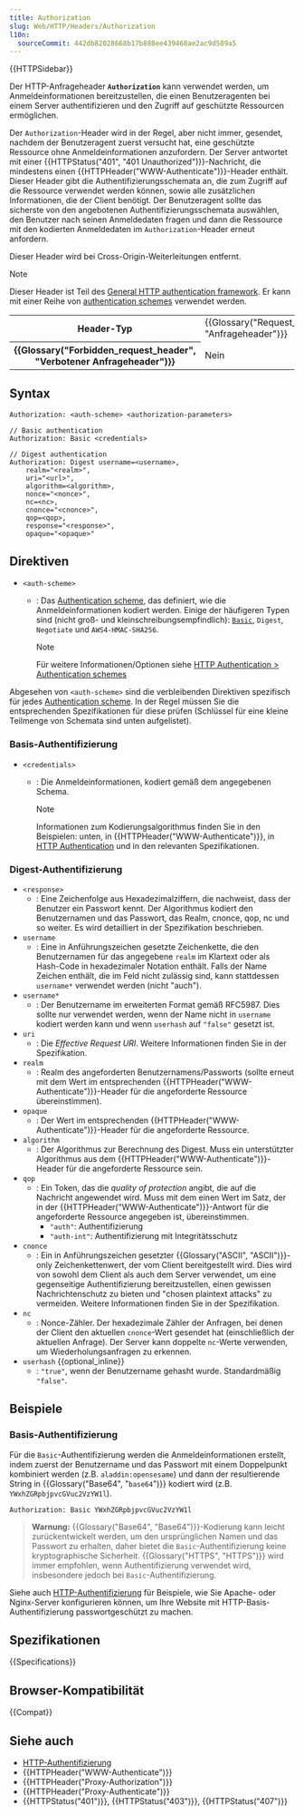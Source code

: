```yaml
---
title: Authorization
slug: Web/HTTP/Headers/Authorization
l10n:
  sourceCommit: 442db82028668b17b888ee439468ae2ac9d589a5
---
```


{{HTTPSidebar}}

Der HTTP-Anfrageheader **`Authorization`** kann verwendet werden, um Anmeldeinformationen bereitzustellen, die einen Benutzeragenten bei einem Server authentifizieren und den Zugriff auf geschützte Ressourcen ermöglichen.

Der `Authorization`-Header wird in der Regel, aber nicht immer, gesendet, nachdem der Benutzeragent zuerst versucht hat, eine geschützte Ressource ohne Anmeldeinformationen anzufordern. Der Server antwortet mit einer {{HTTPStatus("401", "401 Unauthorized")}}-Nachricht, die mindestens einen {{HTTPHeader("WWW-Authenticate")}}-Header enthält. Dieser Header gibt die Authentifizierungsschemata an, die zum Zugriff auf die Ressource verwendet werden können, sowie alle zusätzlichen Informationen, die der Client benötigt. Der Benutzeragent sollte das sicherste von den angebotenen Authentifizierungsschemata auswählen, den Benutzer nach seinen Anmeldedaten fragen und dann die Ressource mit den kodierten Anmeldedaten im `Authorization`-Header erneut anfordern.

Dieser Header wird bei Cross-Origin-Weiterleitungen entfernt.

> [!NOTE]
> Dieser Header ist Teil des [General HTTP authentication framework](/de/docs/Web/HTTP/Authentication#the_general_http_authentication_framework). Er kann mit einer Reihe von [authentication schemes](/de/docs/Web/HTTP/Authentication#authentication_schemes) verwendet werden.

<table class="properties">
  <tbody>
    <tr>
      <th scope="row">Header-Typ</th>
      <td>{{Glossary("Request_header", "Anfrageheader")}}</td>
    </tr>
    <tr>
      <th scope="row">{{Glossary("Forbidden_request_header", "Verbotener Anfrageheader")}}</th>
      <td>Nein</td>
    </tr>
  </tbody>
</table>

## Syntax

```http
Authorization: <auth-scheme> <authorization-parameters>

// Basic authentication
Authorization: Basic <credentials>

// Digest authentication
Authorization: Digest username=<username>,
    realm="<realm>",
    uri="<url>",
    algorithm=<algorithm>,
    nonce="<nonce>",
    nc=<nc>,
    cnonce="<cnonce>",
    qop=<qop>,
    response="<response>",
    opaque="<opaque>"
```

## Direktiven

- `<auth-scheme>`

  - : Das [Authentication scheme](/de/docs/Web/HTTP/Authentication#authentication_schemes), das definiert, wie die Anmeldeinformationen kodiert werden.
    Einige der häufigeren Typen sind (nicht groß- und kleinschreibungsempfindlich): [`Basic`](/de/docs/Web/HTTP/Authentication#basic_authentication_scheme), `Digest`, `Negotiate` und `AWS4-HMAC-SHA256`.

    > [!NOTE]
    > Für weitere Informationen/Optionen siehe [HTTP Authentication > Authentication schemes](/de/docs/Web/HTTP/Authentication#authentication_schemes)

Abgesehen von `<auth-scheme>` sind die verbleibenden Direktiven spezifisch für jedes [Authentication scheme](/de/docs/Web/HTTP/Authentication#authentication_schemes). In der Regel müssen Sie die entsprechenden Spezifikationen für diese prüfen (Schlüssel für eine kleine Teilmenge von Schemata sind unten aufgelistet).

### Basis-Authentifizierung

- `<credentials>`

  - : Die Anmeldeinformationen, kodiert gemäß dem angegebenen Schema.

    > [!NOTE]
    > Informationen zum Kodierungsalgorithmus finden Sie in den Beispielen: unten, in {{HTTPHeader("WWW-Authenticate")}}, in [HTTP Authentication](/de/docs/Web/HTTP/Authentication) und in den relevanten Spezifikationen.

### Digest-Authentifizierung

- `<response>`
  - : Eine Zeichenfolge aus Hexadezimalziffern, die nachweist, dass der Benutzer ein Passwort kennt. Der Algorithmus kodiert den Benutzernamen und das Passwort, das Realm, cnonce, qop, nc und so weiter. Es wird detailliert in der Spezifikation beschrieben.
- `username`
  - : Eine in Anführungszeichen gesetzte Zeichenkette, die den Benutzernamen für das angegebene `realm` im Klartext oder als Hash-Code in hexadezimaler Notation enthält. Falls der Name Zeichen enthält, die im Feld nicht zulässig sind, kann stattdessen `username*` verwendet werden (nicht "auch").
- `username*`
  - : Der Benutzername im erweiterten Format gemäß RFC5987. Dies sollte nur verwendet werden, wenn der Name nicht in `username` kodiert werden kann und wenn `userhash` auf `"false"` gesetzt ist.
- `uri`
  - : Die _Effective Request URI_. Weitere Informationen finden Sie in der Spezifikation.
- `realm`
  - : Realm des angeforderten Benutzernamens/Passworts (sollte erneut mit dem Wert im entsprechenden {{HTTPHeader("WWW-Authenticate")}}-Header für die angeforderte Ressource übereinstimmen).
- `opaque`
  - : Der Wert im entsprechenden {{HTTPHeader("WWW-Authenticate")}}-Header für die angeforderte Ressource.
- `algorithm`
  - : Der Algorithmus zur Berechnung des Digest. Muss ein unterstützter Algorithmus aus dem {{HTTPHeader("WWW-Authenticate")}}-Header für die angeforderte Ressource sein.
- `qop`
  - : Ein Token, das die _quality of protection_ angibt, die auf die Nachricht angewendet wird. Muss mit dem einen Wert im Satz, der in der {{HTTPHeader("WWW-Authenticate")}}-Antwort für die angeforderte Ressource angegeben ist, übereinstimmen.
    - `"auth"`: Authentifizierung
    - `"auth-int"`: Authentifizierung mit Integritätsschutz
- `cnonce`
  - : Ein in Anführungszeichen gesetzter {{Glossary("ASCII", "ASCII")}}-only Zeichenkettenwert, der vom Client bereitgestellt wird. Dies wird von sowohl dem Client als auch dem Server verwendet, um eine gegenseitige Authentifizierung bereitzustellen, einen gewissen Nachrichtenschutz zu bieten und "chosen plaintext attacks" zu vermeiden. Weitere Informationen finden Sie in der Spezifikation.
- `nc`
  - : Nonce-Zähler. Der hexadezimale Zähler der Anfragen, bei denen der Client den aktuellen `cnonce`-Wert gesendet hat (einschließlich der aktuellen Anfrage). Der Server kann doppelte `nc`-Werte verwenden, um Wiederholungsanfragen zu erkennen.
- `userhash` {{optional_inline}}
  - : `"true"`, wenn der Benutzername gehasht wurde. Standardmäßig `"false"`.

## Beispiele

### Basis-Authentifizierung

Für die `Basic`-Authentifizierung werden die Anmeldeinformationen erstellt, indem zuerst der Benutzername und das Passwort mit einem Doppelpunkt kombiniert werden (z.B. `aladdin:opensesame`) und dann der resultierende String in {{Glossary("Base64", "`base64`")}} kodiert wird (z.B. `YWxhZGRpbjpvcGVuc2VzYW1l`).

```http
Authorization: Basic YWxhZGRpbjpvcGVuc2VzYW1l
```

> **Warnung:** {{Glossary("Base64", "Base64")}}-Kodierung kann leicht zurückentwickelt werden, um den ursprünglichen Namen und das Passwort zu erhalten, daher bietet die `Basic`-Authentifizierung keine kryptographische Sicherheit. {{Glossary("HTTPS", "HTTPS")}} wird immer empfohlen, wenn Authentifizierung verwendet wird, insbesondere jedoch bei `Basic`-Authentifizierung.

Siehe auch [HTTP-Authentifizierung](/de/docs/Web/HTTP/Authentication) für Beispiele, wie Sie Apache- oder Nginx-Server konfigurieren können, um Ihre Website mit HTTP-Basis-Authentifizierung passwortgeschützt zu machen.

## Spezifikationen

{{Specifications}}

## Browser-Kompatibilität

{{Compat}}

## Siehe auch

- [HTTP-Authentifizierung](/de/docs/Web/HTTP/Authentication)
- {{HTTPHeader("WWW-Authenticate")}}
- {{HTTPHeader("Proxy-Authorization")}}
- {{HTTPHeader("Proxy-Authenticate")}}
- {{HTTPStatus("401")}}, {{HTTPStatus("403")}}, {{HTTPStatus("407")}}
